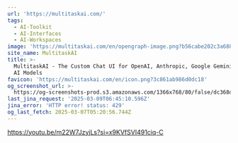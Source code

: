 ```yaml
---
url: 'https://multitaskai.com/'
tags:
  - AI-Toolkit
  - AI-Interfaces
  - AI-Workspaces
image: 'https://multitaskai.com/en/opengraph-image.png?b56cabe202c3a688'
site_name: MultitaskAI
title: >-
  MultitaskAI - The Custom Chat UI for OpenAI, Anthropic, Google Gemini, and Top
  AI Models
favicon: 'https://multitaskai.com/en/icon.png?3c861ab986d0dc18'
og_screenshot_url: >-
  https://og-screenshots-prod.s3.amazonaws.com/1366x768/80/false/dc368d764c9e75a8e260ded4336dbfd5f48d0794ad0a5ef8bc26f10c2bd84097.jpeg
last_jina_request: '2025-03-09T06:45:10.596Z'
jina_error: 'HTTP error! status: 429'
og_last_fetch: 2025-03-07T05:20:56.744Z
---
```


https://youtu.be/m22W7JzyjLs?si=x9KVfSVI491ciq-C
